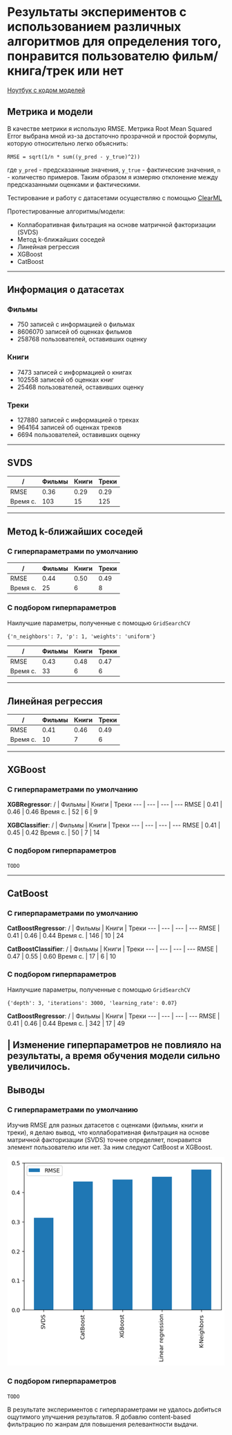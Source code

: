 # Результаты экспериментов с использованием различных алгоритмов для определения того, понравится пользователю фильм/книга/трек или нет

[Ноутбук с кодом моделей](./MoodStream_Experiments.ipynb)

## Метрика и модели
В качестве метрики я использую RMSE. Метрика Root Mean Squared Error выбрана мной из-за достаточно прозрачной и простой формулы, которую относительно легко объяснить: 
```
RMSE = sqrt(1/n * sum((y_pred - y_true)^2))
```
где `y_pred` - предсказанные значения, `y_true` - фактические значения, `n` - количество примеров.
Таким образом я измеряю отклонение между предсказанными оценками и фактическими.

Тестирование и работу с датасетами осуществляю с помощью [ClearML](https://clear.ml)

Протестированные алгоритмы/модели:
- Коллаборативная фильтрация на основе матричной факторизации (SVDS)
- Метод k-ближайших соседей
- Линейная регрессия
- XGBoost
- CatBoost

---

## Информация о датасетах

### Фильмы
- 750 записей с информацией о фильмах
- 8606070 записей об оценках фильмов
- 258768 пользователей, оставивших оценку

### Книги
- 7473 записей с информацией о книгах
- 102558 записей об оценках книг
- 25468 пользователей, оставивших оценку

### Треки
- 127880 записей с информацией о треках
- 964164 записей об оценках треков
- 6694 пользователей, оставивших оценку

---

## SVDS
/ | Фильмы | Книги | Треки
--- | --- | --- | ---
RMSE | 0.36 | 0.29 | 0.29
Время с. | 103 | 15 | 125


---

## Метод k-ближайших соседей

### С гиперпараметрами по умолчанию
/ | Фильмы | Книги | Треки
--- | --- | --- | ---
RMSE | 0.44 | 0.50 | 0.49
Время с. | 25 | 6 | 8


### С подбором гиперпараметров
Наилучшие параметры, полученные с помощью `GridSearchCV`
```
{'n_neighbors': 7, 'p': 1, 'weights': 'uniform'}
```
/ | Фильмы | Книги | Треки
--- | --- | --- | ---
RMSE | 0.43 | 0.48 | 0.47
Время с. | 33 | 6 | 6

---

## Линейная регрессия

/ | Фильмы | Книги | Треки
--- | --- | --- | ---
RMSE | 0.41 | 0.46 | 0.49
Время с. | 10 | 7 | 6

---

## XGBoost

### С гиперпараметрами по умолчанию
**XGBRegressor**:
/ | Фильмы | Книги | Треки
--- | --- | --- | ---
RMSE | 0.41 | 0.46 | 0.46
Время с. | 52 | 6 | 9

**XGBClassifier**:
/ | Фильмы | Книги | Треки
--- | --- | --- | ---
RMSE | 0.41 | 0.45 | 0.42
Время с. | 50 | 7 | 14


### С подбором гиперпараметров
```
TODO
```

---

## CatBoost

### С гиперпараметрами по умолчанию
**CatBoostRegressor**:
/ | Фильмы | Книги | Треки
--- | --- | --- | ---
RMSE | 0.41 | 0.46 | 0.44
Время с. | 146 | 10 | 24

**CatBoostClassifier**:
/ | Фильмы | Книги | Треки
--- | --- | --- | ---
RMSE | 0.47 | 0.55 | 0.60
Время с. | 17 | 6 | 10


### С подбором гиперпараметров
Наилучшие параметры, полученные с помощью `GridSearchCV`
```
{'depth': 3, 'iterations': 3000, 'learning_rate': 0.07}
```
**CatBoostRegressor**:
/ | Фильмы | Книги | Треки
--- | --- | --- | ---
RMSE | 0.41 | 0.46 | 0.44
Время с. | 342 | 17 | 49


| Изменение гиперпараметров не повлияло на результаты, а время обучения модели сильно увеличилось.
---

## Выводы

### С гиперпараметрами по умолчанию
Изучив RMSE для разных датасетов с оценками (фильмы, книги и треки), я делаю вывод, что коллаборативная фильтрация на основе матричной факторизации (SVDS) точнее определяет, понравится элемент пользователю или нет. За ним следуют CatBoost и XGBoost.

![](./assets/moodstream_rmse_base.png)

### С подбором гиперпараметров
```
TODO
```

В результате экспериментов с гиперпараметрами не удалось добиться ощутимого улучшения результатов.
Я добавлю content-based фильтрацию по жанрам для повышения релевантности выдачи.